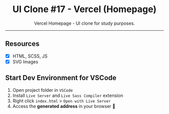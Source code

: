 <h1 align="center">
UI Clone #17 - Vercel (Homepage)
</h1>

<p align="center">Vercel Homepage - UI clone for study purposes.</p>

<hr>

## Resources

- [x] HTML, SCSS, JS
- [x] SVG Images

## Start Dev Environment for VSCode

1. Open project folder in `VSCode`
2. Install `Live Server` and `Live Sass Compiler` extension
3. Right click `index.html` > `Open with Live Server`
4. Access the **generated address** in your browser 🚀
